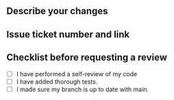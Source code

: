 ## Describe your changes
 
## Issue ticket number and link
 
## Checklist before requesting a review
- [ ] I have performed a self-review of my code
- [ ] I have added thorough tests.
- [ ] I made sure my branch is up to date with main.

